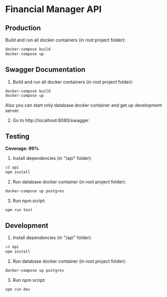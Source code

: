 # Financial Manager API

## Production

Build and run all docker containers (in root project folder):

```cmd
docker-compose build
docker-compose up
```

## Swagger Documentation

1. Build and run all docker containers (in root project folder):

```cmd
docker-compose build
docker-compose up
```

Also you can start only database docker container and get up development server.

2. Go to http://localhost:8080/swagger

## Testing

**Coverage: 99%**

1. Install dependencies (in "/api" folder):

```cmd
cd api
npm install
```

2. Run database docker container (in root project folder):

```cmd
docker-compose up postgres
```

3. Run npm script:

```cmd
npm run test
```

## Development

1. Install dependencies (in "/api" folder):

```cmd
cd api
npm install
```

2. Run database docker container (in root project folder):

```cmd
docker-compose up postgres
```

3. Run npm script:

```cmd
npm run dev
```
